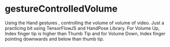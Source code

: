 # gestureControlledVolume
Using the Hand gestures , controlling the volume of volume of video. Just a practicing bit using TensorFlowJS and HandPose Library. For Volume Up, Index finger tip is higher than Thumb Tip and for Volume Down, Index finger pointing downwards and below than thumb tip.
